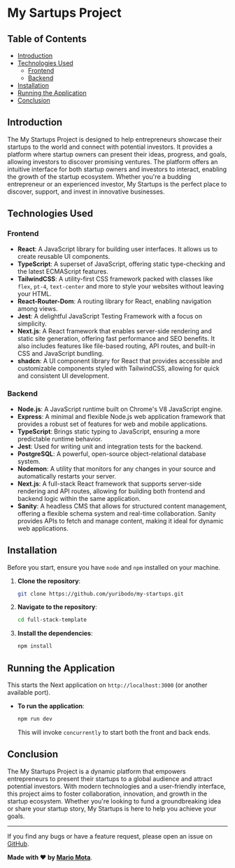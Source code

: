 # My Sartups Project



## Table of Contents

- [Introduction](#introduction)
- [Technologies Used](#technologies-used)
  - [Frontend](#frontend)
  - [Backend](#backend)
- [Installation](#installation)
- [Running the Application](#running-the-application)
- [Conclusion](#conclusion)

## Introduction

The My Startups Project is designed to help entrepreneurs showcase their startups to the world and connect with potential investors. It provides a platform where startup owners can present their ideas, progress, and goals, allowing investors to discover promising ventures. The platform offers an intuitive interface for both startup owners and investors to interact, enabling the growth of the startup ecosystem. Whether you're a budding entrepreneur or an experienced investor, My Startups is the perfect place to discover, support, and invest in innovative businesses.

## Technologies Used

### Frontend

- **React**: A JavaScript library for building user interfaces. It allows us to create reusable UI components.
- **TypeScript**: A superset of JavaScript, offering static type-checking and the latest ECMAScript features.
- **TailwindCSS**: A utility-first CSS framework packed with classes like `flex`, `pt-4`, `text-center` and more to style your websites without leaving your HTML.
- **React-Router-Dom**: A routing library for React, enabling navigation among views.
- **Jest**: A delightful JavaScript Testing Framework with a focus on simplicity.
- **Next.js**: A React framework that enables server-side rendering and static site generation, offering fast performance and SEO benefits. It also includes features like file-based routing, API routes, and built-in CSS and JavaScript bundling.
- **shadcn**: A UI component library for React that provides accessible and customizable components styled with TailwindCSS, allowing for quick and consistent UI development.

### Backend

- **Node.js**: A JavaScript runtime built on Chrome's V8 JavaScript engine.
- **Express**: A minimal and flexible Node.js web application framework that provides a robust set of features for web and mobile applications.
- **TypeScript**: Brings static typing to JavaScript, ensuring a more predictable runtime behavior.
- **Jest**: Used for writing unit and integration tests for the backend.
- **PostgreSQL**: A powerful, open-source object-relational database system.
- **Nodemon**: A utility that monitors for any changes in your source and automatically restarts your server.
- **Next.js**: A full-stack React framework that supports server-side rendering and API routes, allowing for building both frontend and backend logic within the same application.
- **Sanity**: A headless CMS that allows for structured content management, offering a flexible schema system and real-time collaboration. Sanity provides APIs to fetch and manage content, making it ideal for dynamic web applications.

## Installation

Before you start, ensure you have `node` and `npm` installed on your machine. 

1. **Clone the repository**:
   
   ```bash
   git clone https://github.com/yuribodo/my-startups.git
   ```

2. **Navigate to the repository**:

   ```bash
   cd full-stack-template
   ```

3. **Install the dependencies**:
   
     ```bash
     npm install
     ```

## Running the Application

  This starts the Next application on `http://localhost:3000` (or another available port).

- **To run the application**:

  ```bash
  npm run dev
  ```

  This will invoke `concurrently` to start both the front and back ends.
  
## Conclusion

The My Startups Project is a dynamic platform that empowers entrepreneurs to present their startups to a global audience and attract potential investors. With modern technologies and a user-friendly interface, this project aims to foster collaboration, innovation, and growth in the startup ecosystem. Whether you're looking to fund a groundbreaking idea or share your startup story, My Startups is here to help you achieve your goals.

---

If you find any bugs or have a feature request, please open an issue on [GitHub](https://github.com/yuribodo/my-startups/issues).

**Made with ❤️ by [Mario Mota](https://github.com/yuribodo)**.
